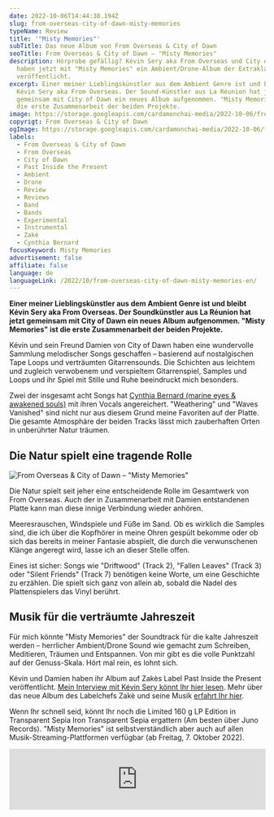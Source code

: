 ```yaml
---
date: 2022-10-06T14:44:38.194Z
slug: from-overseas-city-of-dawn-misty-memories
typeName: Review
title: '"Misty Memories"'
subTitle: Das neue Album von From Overseas & City of Dawn
seoTitle: From Overseas & City of Dawn – "Misty Memories"
description: Hörprobe gefällig? Kévin Sery aka From Overseas und City of Dawn
  haben jetzt mit "Misty Memories" ein Ambient/Drone-Album der Extraklasse
  veröffentlicht.
excerpt: Einer meiner Lieblingskünstler aus dem Ambient Genre ist und bleibt
  Kévin Sery aka From Overseas. Der Sound-Künstler aus La Réunion hat jetzt
  gemeinsam mit City of Dawn ein neues Album aufgenommen. "Misty Memories" ist
  die erste Zusammenarbeit der beiden Projekte.
image: https://storage.googleapis.com/cardamonchai-media/2022-10-06/from-overseas-city-of-dawn-misty-memories-jpg-imagine-f8f8f8_f5f2e9_1024_768/640.webp
copyrigt: From Overseas & City of Dawn
ogImage: https://storage.googleapis.com/cardamonchai-media/2022-10-06/from-overseas-city-of-dawn-misty-memories-fb-jpeg-imagine-f8f8f8_dedbd4_1200_628/640.webp
labels:
  - From Overseas & City of Dawn
  - From Overseas
  - City of Dawn
  - Past Inside the Present
  - Ambient
  - Drone
  - Review
  - Reviews
  - Band
  - Bands
  - Experimental
  - Instrumental
  - Zaké
  - Cynthia Bernard
focusKeyword: Misty Memories
advertisement: false
affiliate: false
language: de
languageLink: /2022/10/from-overseas-city-of-dawn-misty-memories-en/
---
```

**Einer meiner Lieblingskünstler aus dem Ambient Genre ist und bleibt Kévin Sery aka From Overseas. Der Soundkünstler aus La Réunion hat jetzt gemeinsam mit City of Dawn ein neues Album aufgenommen. "Misty Memories" ist die erste Zusammenarbeit der beiden Projekte.**

Kévin und sein Freund Damien von City of Dawn haben eine wundervolle Sammlung melodischer Songs geschaffen – basierend auf nostalgischen Tape Loops und verträumten Gitarrensounds. Die Schichten aus leichtem und zugleich verwobenem und verspieltem Gitarrenspiel, Samples und Loops und ihr Spiel mit Stille und Ruhe beeindruckt mich besonders. 

Zwei der insgesamt acht Songs hat [Cynthia Bernard (marine eyes & awakened souls)](/2021/10/awakened-souls/) mit ihren Vocals angereichert. "Weathering" und "Waves Vanished" sind nicht nur aus diesem Grund meine Favoriten auf der Platte. Die gesamte Atmosphäre der beiden Tracks lässt mich zauberhaften Orten in unberührter Natur träumen.

## Die Natur spielt eine tragende Rolle

![From Overseas & City of Dawn – "Misty Memories"](https://storage.googleapis.com/cardamonchai-media/2022-10-06/from-overseas-city-of-dawn-misty-memories-vinyl-jpg-imagine-f8f8f8_d6d4cf_1024_768/640.webp "From Overseas & City of Dawn – \"Misty Memories\"")

Die Natur spielt seit jeher eine entscheidende Rolle im Gesamtwerk von From Overseas. Auch der in Zusammenarbeit mit Damien entstandenen Platte kann man diese innige Verbindung wieder anhören. 

Meeresrauschen, Windspiele und Füße im Sand. Ob es wirklich die Samples sind, die ich über die Kopfhörer in meine Ohren gespült bekomme oder ob sich das bereits in meiner Fantasie abspielt, die durch die verwunschenen Klänge angeregt wird, lasse ich an dieser Stelle offen.

Eines ist sicher: Songs wie "Driftwood" (Track 2), "Fallen Leaves" (Track 3) oder "Silent Friends" (Track 7) benötigen keine Worte, um eine Geschichte zu erzählen. Die spielt sich ganz von allein ab, sobald die Nadel des Plattenspielers das Vinyl berührt.

## Musik für die verträumte Jahreszeit

Für mich könnte "Misty Memories" der Soundtrack für die kalte Jahreszeit werden – herrlicher Ambient/Drone Sound wie gemacht zum Schreiben, Meditieren, Träumen und Entspannen. Von mir gibt es die volle Punktzahl auf der Genuss-Skala. Hört mal rein, es lohnt sich.

Kévin und Damien haben ihr Album auf Zakès Label Past Inside the Present veröffentlicht. [Mein Interview mit Kévin Sery könnt Ihr hier lesen](/2020/04/from-overseas-interview/). Mehr über das neue Album des Labelchefs Zakè und seine Musik [erfahrt Ihr hier](/2022/05/zake-sound-space-variations/).

Wenn Ihr schnell seid, könnt Ihr noch die Limited 160 g LP Edition in Transparent Sepia Iron Transparent Sepia ergattern (Am besten über Juno Records). "Misty Memories" ist selbstverständlich aber auch auf allen Musik-Streaming-Plattformen verfügbar (ab Freitag, 7. Oktober 2022).

<iframe style="border: 0; width: 100%; height: 120px;" src="https://bandcamp.com/EmbeddedPlayer/album=3268796922/size=large/bgcol=ffffff/linkcol=5c9b72/tracklist=false/artwork=small/transparent=true/" seamless><a href="https://pitp.bandcamp.com/album/misty-memories">Misty Memories by From Overseas &amp; City of Dawn</a></iframe>